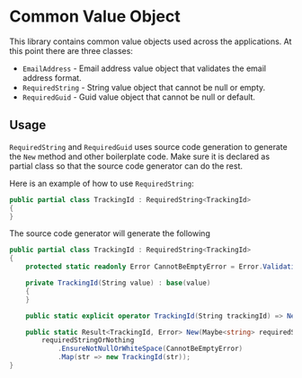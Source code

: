 # Common Value Object
This library contains common value objects used across the applications. 
At this point there are three classes:

- `EmailAddress` - Email address value object that validates the email address format.
- `RequiredString` - String value object that cannot be null or empty.
- `RequiredGuid` - Guid value object that cannot be null or default.

## Usage
`RequiredString` and `RequiredGuid` uses source code generation to generate the `New` method
and other boilerplate code. Make sure it is declared as partial class so that the source code
generator can do the rest.

Here is an example of how to use `RequiredString`:

```csharp
public partial class TrackingId : RequiredString<TrackingId>
{
}
```

The source code generator will generate the following

```csharp
public partial class TrackingId : RequiredString<TrackingId>
{
    protected static readonly Error CannotBeEmptyError = Error.Validation("Tracking Id cannot be empty", "trackingId");

    private TrackingId(String value) : base(value)
    {
    }

    public static explicit operator TrackingId(String trackingId) => New(trackingId).Ok;

    public static Result<TrackingId, Error> New(Maybe<string> requiredStringOrNothing)
        requiredStringOrNothing
            .EnsureNotNullOrWhiteSpace(CannotBeEmptyError)
            .Map(str => new TrackingId(str));
}
```
